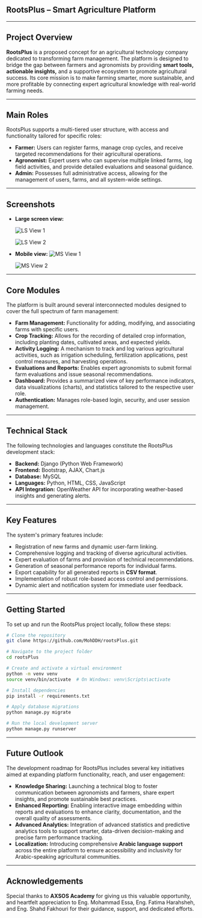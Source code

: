 ## RootsPlus – Smart Agriculture Platform

---

## Project Overview

**RootsPlus** is a proposed concept for an agricultural technology company dedicated to transforming farm management. The platform is designed to bridge the gap between farmers and agronomists by providing **smart tools, actionable insights,** and a supportive ecosystem to promote agricultural success. Its core mission is to make farming smarter, more sustainable, and more profitable by connecting expert agricultural knowledge with real-world farming needs.

---

## Main Roles

RootsPlus supports a multi-tiered user structure, with access and functionality tailored for specific roles:

- **Farmer:** Users can register farms, manage crop cycles, and receive targeted recommendations for their agricultural operations.
- **Agronomist:** Expert users who can supervise multiple linked farms, log field activities, and provide detailed evaluations and seasonal guidance.
- **Admin:** Possesses full administrative access, allowing for the management of users, farms, and all system-wide settings.

---

## Screenshots

- **Large screen view:**

  ![LS View 1](https://i.ibb.co/8DKG6rmt/Screenshot-29-9-2025-3838-127-0-0-1.jpg)

  ![LS View 2](https://i.ibb.co/F1R2KmQ/Screenshot-29-9-2025-3914-127-0-0-1.jpg)

- **Mobile view:** ![MS View 1](https://i.ibb.co/5WWZpsd2/Screenshot-29-9-2025-31020-127-0-0-1.jpg)

  ![MS View 2](https://i.ibb.co/wFHqcRFC/Screenshot-29-9-2025-3957-127-0-0-1.jpg)

---

## Core Modules

The platform is built around several interconnected modules designed to cover the full spectrum of farm management:

- **Farm Management:** Functionality for adding, modifying, and associating farms with specific users.
- **Crop Tracking:** Allows for the recording of detailed crop information, including planting dates, cultivated areas, and expected yields.
- **Activity Logging:** A mechanism to track and log various agricultural activities, such as irrigation scheduling, fertilization applications, pest control measures, and harvesting operations.
- **Evaluations and Reports:** Enables expert agronomists to submit formal farm evaluations and issue seasonal recommendations.
- **Dashboard:** Provides a summarized view of key performance indicators, data visualizations (charts), and statistics tailored to the respective user role.
- **Authentication:** Manages role-based login, security, and user session management.

---

## Technical Stack

The following technologies and languages constitute the RootsPlus development stack:

- **Backend:** Django (Python Web Framework)
- **Frontend:** Bootstrap, AJAX, Chart.js
- **Database:** MySQL
- **Languages:** Python, HTML, CSS, JavaScript
- **API Integration:** OpenWeather API for incorporating weather-based insights and generating alerts.

---

## Key Features

The system's primary features include:

- Registration of new farms and dynamic user-farm linking.
- Comprehensive logging and tracking of diverse agricultural activities.
- Expert evaluation of farms and provision of technical recommendations.
- Generation of seasonal performance reports for individual farms.
- Export capability for all generated reports in **CSV format**.
- Implementation of robust role-based access control and permissions.
- Dynamic alert and notification system for immediate user feedback.

---

## Getting Started

To set up and run the RootsPlus project locally, follow these steps:

```bash
# Clone the repository
git clone https://github.com/MohDDH/rootsPlus.git

# Navigate to the project folder
cd rootsPlus

# Create and activate a virtual environment
python -m venv venv
source venv/bin/activate  # On Windows: venv\Scripts\activate

# Install dependencies
pip install -r requirements.txt

# Apply database migrations
python manage.py migrate

# Run the local development server
python manage.py runserver
```

---

## Future Outlook

The development roadmap for RootsPlus includes several key initiatives aimed at expanding platform functionality, reach, and user engagement:

- **Knowledge Sharing:** Launching a technical blog to foster communication between agronomists and farmers, share expert insights, and promote sustainable best practices.
- **Enhanced Reporting:** Enabling interactive image embedding within reports and evaluations to enhance clarity, documentation, and the overall quality of assessments.
- **Advanced Analytics:** Integration of advanced statistics and predictive analytics tools to support smarter, data-driven decision-making and precise farm performance tracking.
- **Localization:** Introducing comprehensive **Arabic language support** across the entire platform to ensure accessibility and inclusivity for Arabic-speaking agricultural communities.

---

## Acknowledgements

Special thanks to **AXSOS Academy** for giving us this valuable opportunity, and heartfelt appreciation to Eng. Mohammad Essa, Eng. Fatima Harahsheh, and Eng. Shahd Fakhouri for their guidance, support, and dedicated efforts.
